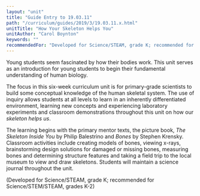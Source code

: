 ```yaml
---
layout: "unit"
title: "Guide Entry to 19.03.11"
path: "/curriculum/guides/2019/3/19.03.11.x.html"
unitTitle: "How Your Skeleton Helps You"
unitAuthor: "Carol Boynton"
keywords: ""
recommendedFor: "Developed for Science/STEAM, grade K; recommended for Science/STEM/STEAM, grades K-2" 
---
```

<main>
<p>Young students seem fascinated by how their bodies work. This unit serves as an introduction for young students to begin their fundamental understanding of human biology.</p>
<p></p>
<p>The focus in this six-week curriculum unit is for primary-grade scientists to build some conceptual knowledge of the human skeletal system. The use of inquiry allows students at all levels to learn in an inherently differentiated environment, learning new concepts and experiencing laboratory experiments and classroom demonstrations throughout this unit on how our <em>skeleton helps us</em>.</p>
<p></p>
<p>The learning begins with the primary mentor texts, the picture book, <em>The Skeleton Inside You</em> by Philip Balestrino and <em>Bones</em> by Stephen Krensky. Classroom activities include creating models of bones, viewing x-rays, brainstorming design solutions for damaged or missing bones, measuring bones and determining structure features and taking a field trip to the local museum to view and draw skeletons. Students will maintain a science journal throughout the unit.</p>
<p></p>
<p>(Developed for Science/STEAM, grade K; recommended for Science/STEM/STEAM, grades K-2)</p>
</main>
